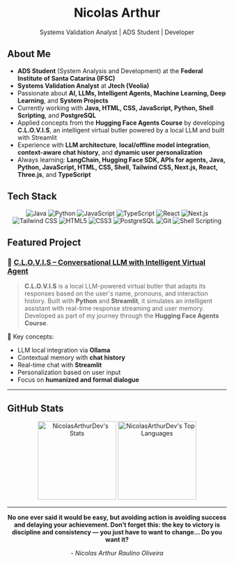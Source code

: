 <h1 align="center">Nicolas Arthur</h1>
<p align="center">Systems Validation Analyst | ADS Student | Developer</p>

## About Me

- **ADS Student** (System Analysis and Development) at the **Federal Institute of Santa Catarina (IFSC)**
- **Systems Validation Analyst** at **Jtech (Veolia)**
- Passionate about **AI, LLMs, Intelligent Agents, Machine Learning, Deep Learning**, and **System Projects**
- Currently working with **Java, HTML, CSS, JavaScript, Python, Shell Scripting**, and **PostgreSQL**
- Applied concepts from the **Hugging Face Agents Course** by developing **C.L.O.V.I.S**, an intelligent virtual butler powered by a local LLM and built with Streamlit
- Experience with **LLM architecture**, **local/offline model integration**, **context-aware chat history**, and **dynamic user personalization**
- Always learning: **LangChain, Hugging Face SDK, APIs for agents, Java, Python, JavaScript, HTML, CSS, Shell, Tailwind CSS, Next.js, React, Three.js**, and **TypeScript**

## Tech Stack

<div align="center">
  <img src="https://img.shields.io/badge/Java-007396?style=for-the-badge&logo=java&logoColor=white" alt="Java" />
  <img src="https://img.shields.io/badge/Python-3776AB?style=for-the-badge&logo=python&logoColor=white" alt="Python" />
  <img src="https://img.shields.io/badge/JavaScript-F7DF1E?style=for-the-badge&logo=javascript&logoColor=black" alt="JavaScript" />
  <img src="https://img.shields.io/badge/TypeScript-3178C6?style=for-the-badge&logo=typescript&logoColor=white" alt="TypeScript" />
  <img src="https://img.shields.io/badge/React-61DAFB?style=for-the-badge&logo=react&logoColor=black" alt="React" />
  <img src="https://img.shields.io/badge/Next.js-000000?style=for-the-badge&logo=next.js&logoColor=white" alt="Next.js" />
  <img src="https://img.shields.io/badge/Tailwind_CSS-38B2AC?style=for-the-badge&logo=tailwind-css&logoColor=white" alt="Tailwind CSS" />
  <img src="https://img.shields.io/badge/HTML5-E34F26?style=for-the-badge&logo=html5&logoColor=white" alt="HTML5" />
  <img src="https://img.shields.io/badge/CSS3-1572B6?style=for-the-badge&logo=css3&logoColor=white" alt="CSS3" />
  <img src="https://img.shields.io/badge/PostgreSQL-336791?style=for-the-badge&logo=postgresql&logoColor=white" alt="PostgreSQL" />
  <img src="https://img.shields.io/badge/Git-F05032?style=for-the-badge&logo=git&logoColor=white" alt="Git" />
  <img src="https://img.shields.io/badge/Shell_Scripting-4EAA25?style=for-the-badge&logo=gnu-bash&logoColor=white" alt="Shell Scripting" />
</div>

## Featured Project

### 🤖 [C.L.O.V.I.S – Conversational LLM with Intelligent Virtual Agent](https://github.com/NicolasArthurDev/clovis)

> **C.L.O.V.I.S** is a local LLM-powered virtual butler that adapts its responses based on the user's name, pronouns, and interaction history. Built with **Python** and **Streamlit**, it simulates an intelligent assistant with real-time response streaming and user memory. Developed as part of my journey through the **Hugging Face Agents Course**.

📌 Key concepts:
- LLM local integration via **Ollama**
- Contextual memory with **chat history**
- Real-time chat with **Streamlit**
- Personalization based on user input
- Focus on **humanized and formal dialogue**

---

## GitHub Stats

<div align="center">
  <img height="180em" src="https://github-readme-stats.vercel.app/api?username=NicolasArthurDev&theme=midnight-purple&show_icons=true&hide_border=true&count_private=true" alt="NicolasArthurDev's Stats"/>
  <img height="180em" src="https://github-readme-stats.vercel.app/api/top-langs/?username=NicolasArthurDev&theme=midnight-purple&show_icons=true&hide_border=true&layout=compact" alt="NicolasArthurDev's Top Languages"/>
</div>

---

<p align="center"> <b>No one ever said it would be easy, but avoiding action is avoiding success and delaying your achievement. Don’t forget this: the key to victory is discipline and consistency — you just have to want to change… Do you want it? </b></p>
<p align="center"> <i>- Nicolas Arthur Raulino Oliveira</i> </p>

